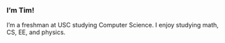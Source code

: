 ### I’m Tim!

I’m a freshman at USC studying Computer Science. I enjoy studying math, CS, EE, and physics.
